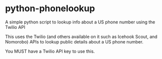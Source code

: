 # python-phonelookup
A simple python script to lookup info about a US phone number using the Twilio API

This uses the Twilio (and others available on it such as Icehook Scout, and Nomorobo) APIs to lookup public details about a US phone number.

You MUST have a Twilio API key to use this.
